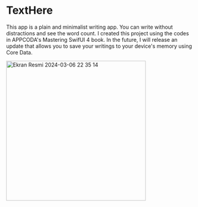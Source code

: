 # TextHere

This app is a plain and minimalist writing app. You can write without distractions and see the word count. I created this project using the codes in APPCODA's Mastering SwifUI 4 book. In the future, I will release an update that allows you to save your writings to your device's memory using Core Data.


<img width="374" alt="Ekran Resmi 2024-03-06 22 35 14" src="https://github.com/yavuzkaanakyuz/TextHere/assets/108089860/652efa9b-37d7-475f-ba3a-d4d2f5149e8e">

